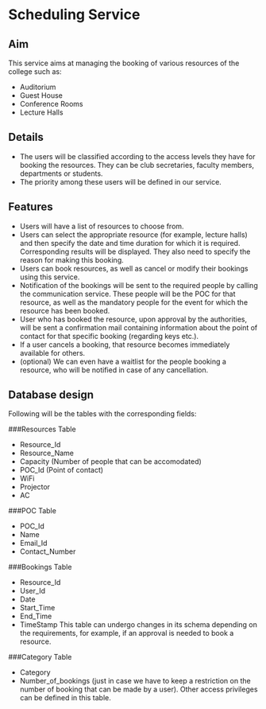 # Scheduling Service

## Aim
This service aims at managing the booking of various resources of the college such as:
* Auditorium
* Guest House
* Conference Rooms
* Lecture Halls

## Details

* The users will be classified according to the access levels they have for booking the resources. They can be club secretaries, faculty members, departments or students.
* The priority among these users will be defined in our service.

## Features
* Users will have a list of resources to choose from.
* Users can select the appropriate resource (for example, lecture halls) and then specify the date and time duration for which it is required. Corresponding results will be displayed. They also need to specify the reason for making this booking.
* Users can book resources, as well as cancel or modify their bookings using this service.
* Notification of the bookings will be sent to the required people by calling the communication service. These people will be the POC for that resource, as well as the mandatory people for the event for which the resource has been booked.
* User who has booked the resource, upon approval by the authorities, will be sent a confirmation mail containing information about the point of contact for that specific booking (regarding keys etc.).
* If a user cancels a booking, that resource becomes immediately available for others.
* (optional) We can even have a waitlist for the people booking a resource, who will be notified in case of any cancellation.

## Database design

Following will be the tables with the corresponding fields:

###Resources Table
* Resource_Id
* Resource_Name
* Capacity (Number of people that can be accomodated)
* POC_Id (Point of contact)
* WiFi
* Projector
* AC

###POC Table
* POC_Id
* Name
* Email_Id
* Contact_Number

###Bookings Table
* Resource_Id
* User_Id
* Date
* Start_Time
* End_Time
* TimeStamp
This table can undergo changes in its schema depending on the requirements, for example, if an approval is needed to book a resource. 

###Category Table
* Category
* Number_of_bookings (just in case we have to keep a restriction on the number of booking that can be made by a user).
Other access privileges can be defined in this table.
